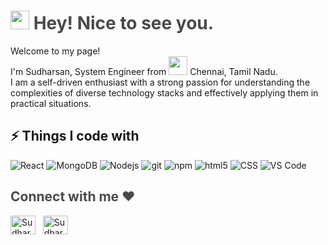 <h1 style="color: #4a4a4a"><img src="https://cdn0.iconfinder.com/data/icons/remoji-soft-1/512/emoji-hello-happy-smile.png" width="30" /> Hey! Nice to see you.</h1>

<p>Welcome to my page! </br> I'm Sudharsan, System Engineer from&nbsp;<img src="https://rb.gy/n65dd" style="width: 30px; height: 30px; line-height: 1"/>&nbsp;Chennai, Tamil Nadu.</b> 
<br/>I am a self-driven enthusiast with a strong passion for understanding the complexities of diverse technology stacks and effectively applying them in practical situations.</p>

## ⚡ Things I code with

<p>
  <img alt="React" src="https://img.shields.io/badge/-React-45b8d8?style=flat-square&logo=react&logoColor=white" />
<img alt="MongoDB" src="https://img.shields.io/badge/-MongoDB-13aa52?style=flat-square&logo=mongodb&logoColor=white" />
  <img alt="Nodejs" src="https://img.shields.io/badge/-Nodejs-43853d?style=flat-square&logo=Node.js&logoColor=white" />
<img alt="git" src="https://img.shields.io/badge/-Git-F05032?style=flat-square&logo=git&logoColor=white" />
 <img alt="npm" src="https://img.shields.io/badge/-NPM-CB3837?style=flat-square&logo=npm&logoColor=white" />
  <img alt="html5" src="https://img.shields.io/badge/-HTML5-E34F26?style=flat-square&logo=html5&logoColor=white" />
   <img alt="CSS" src="https://img.shields.io/badge/-CSS-764ABC?style=flat-square&logo=CSS3&logoColor=white" />
  <img alt="VS Code" src="https://img.shields.io/badge/-VS_Code-007ACC?style=flat-square&logo=visual-studio-code&logoColor=white" /> 
</p>

<h2 align="left" style="color: #4a4a4a">Connect with me ❤️</h2>
<p align="left">
<a href="mailto:ssudharsan210@gmail.com" target="_blank"><img align="center" src="https://upload.wikimedia.org/wikipedia/commons/thumb/7/7e/Gmail_icon_%282020%29.svg/200px-Gmail_icon_%282020%29.svg.png" alt="Sudharsan_S" height="30" width="40" /></a> &nbsp;
<a href="https://www.linkedin.com/in/sudharsan21/" target="_blank"><img align="center" src="https://raw.githubusercontent.com/rahuldkjain/github-profile-readme-generator/master/src/images/icons/Social/linked-in-alt.svg" alt="Sudharsan_S" height="30" width="40" /></a>
</p>
